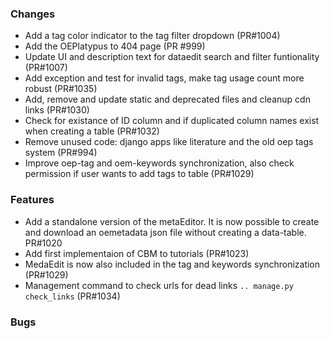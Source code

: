 <!--
SPDX-FileCopyrightText: 2025 Christian Winger <https://github.com/wingechr> © Öko-Institut e.V.
SPDX-FileCopyrightText: 2025 Jonas Huber <https://github.com/jh-RLI> © Reiner Lemoine Institut

SPDX-License-Identifier: CC0-1.0
-->

### Changes

- Add a tag color indicator to the tag filter dropdown (PR#1004)
- Add the OEPlatypus to 404 page (PR #999)
- Update UI and description text for dataedit search and filter funtionality (PR#1007)
- Add exception and test for invalid tags, make tag usage count more robust (PR#1035)
- Add, remove and update static and deprecated files and cleanup cdn links (PR#1030)
- Check for existance of ID column and if duplicated column names exist when creating a table (PR#1032)
- Remove unused code: django apps like literature and the old oep tags system (PR#994)
- Improve oep-tag and oem-keywords synchronization, also check permission if user wants to add tags to table (PR#1029)

### Features

- Add a standalone version of the metaEditor. It is now possible to create and download an oemetadata json file without creating a data-table. PR#1020
- Add first implementaion of CBM to tutorials (PR#1023)
- MedaEdit is now also included in the tag and keywords synchronization (PR#1029)
- Management command to check urls for dead links `.. manage.py check_links` (PR#1034)

### Bugs

